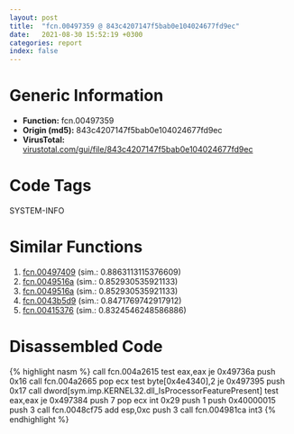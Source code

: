```yaml
---
layout: post
title:  "fcn.00497359 @ 843c4207147f5bab0e104024677fd9ec"
date:   2021-08-30 15:52:19 +0300
categories: report
index: false
---
```


# Generic Information
- **Function:** fcn.00497359
- **Origin (md5):** 843c4207147f5bab0e104024677fd9ec
- **VirusTotal:** [virustotal.com/gui/file/843c4207147f5bab0e104024677fd9ec][virustotal_ref]

# Code Tags
<span class="tag" id="SYSTEM-INFO">SYSTEM-INFO</span>


# Similar Functions

1. [fcn.00497409][similar_1_ref] (sim.: 0.8863113115376609)
2. [fcn.0049516a][similar_2_ref] (sim.: 0.852930535921133)
3. [fcn.0049516a][similar_3_ref] (sim.: 0.852930535921133)
4. [fcn.0043b5d9][similar_4_ref] (sim.: 0.8471769742917912)
5. [fcn.00415376][similar_5_ref] (sim.: 0.8324546248586886)


# Disassembled Code

{% highlight nasm %}
call fcn.004a2615
test eax,eax
je 0x49736a
push 0x16
call fcn.004a2665
pop ecx
test byte[0x4e4340],2
je 0x497395
push 0x17
call dword[sym.imp.KERNEL32.dll_IsProcessorFeaturePresent]
test eax,eax
je 0x497384
push 7
pop ecx
int 0x29
push 1
push 0x40000015
push 3
call fcn.0048cf75
add esp,0xc
push 3
call fcn.004981ca
int3 
{% endhighlight %}


[similar_1_ref]: /report/fcn.00497409@ba63c5f75a2177720b184529dbf918cf
[similar_2_ref]: /report/fcn.0049516a@27ac6b5c7fa1ad11790cdc733c25a701
[similar_3_ref]: /report/fcn.0049516a@9b5524245506621a9773176393787e61
[similar_4_ref]: /report/fcn.0043b5d9@215ca4d81c84c96857c4ea7774d942de
[similar_5_ref]: /report/fcn.00415376@33755acdcc496b7cf141bfd1caed6919
[virustotal_ref]: https://www.virustotal.com/gui/file/843c4207147f5bab0e104024677fd9ec